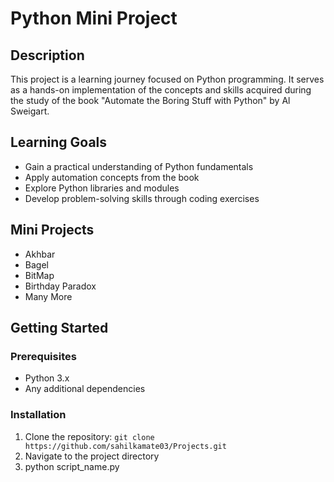 # Python Mini Project

## Description

This project is a learning journey focused on Python programming. It serves as a hands-on implementation of the concepts and skills acquired during the study of the book "Automate the Boring Stuff with Python" by Al Sweigart.

## Learning Goals

- Gain a practical understanding of Python fundamentals
- Apply automation concepts from the book
- Explore Python libraries and modules
- Develop problem-solving skills through coding exercises


## Mini Projects
-  Akhbar
-  Bagel
-  BitMap
-  Birthday Paradox
- Many More


## Getting Started

### Prerequisites

- Python 3.x
- Any additional dependencies

### Installation

1. Clone the repository: `git clone https://github.com/sahilkamate03/Projects.git`
2. Navigate to the project directory
3. python script_name.py



